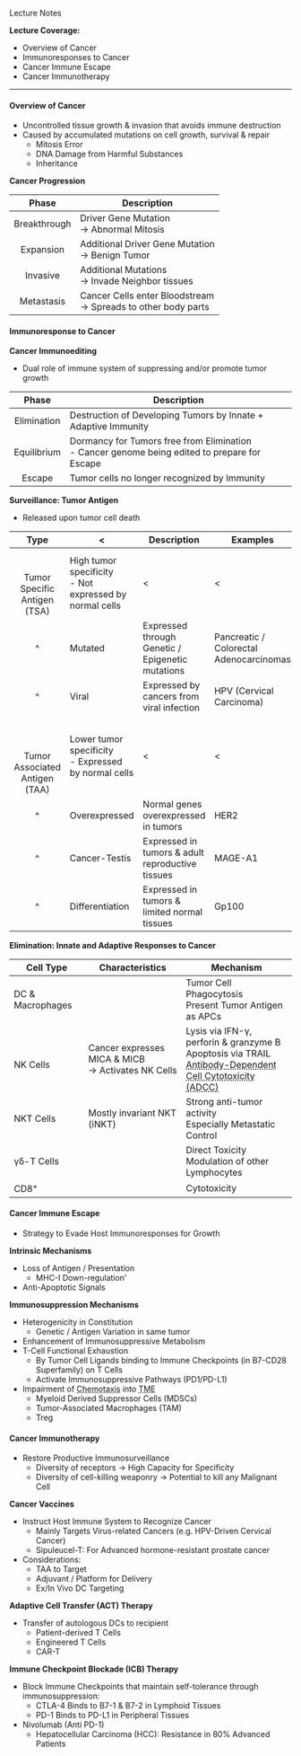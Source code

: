 Lecture Notes

**Lecture Coverage:**
- Overview of Cancer
- Immunoresponses to Cancer
- Cancer Immune Escape
- Cancer Immunotherapy

---
#### **Overview of Cancer**
- Uncontrolled tissue growth & invasion that avoids immune destruction
- Caused by accumulated mutations on cell growth, survival & repair
	- Mitosis Error
	- DNA Damage from Harmful Substances
	- Inheritance

**Cancer Progression**

|    Phase     | Description                                                     |
| :----------: | --------------------------------------------------------------- |
| Breakthrough | Driver Gene Mutation<br>→ Abnormal Mitosis                      |
|  Expansion   | Additional Driver Gene Mutation<br>→ Benign Tumor               |
|   Invasive   | Additional Mutations<br>→ Invade Neighbor tissues               |
|  Metastasis  | Cancer Cells enter Bloodstream<br>→ Spreads to other body parts |

#### **Immunoresponse to Cancer**
**Cancer Immunoediting**
- Dual role of immune system of suppressing and/or promote tumor growth

|    Phase    | Description                                                                                     |
| :---------: | ----------------------------------------------------------------------------------------------- |
| Elimination | Destruction of Developing Tumors by Innate + Adaptive Immunity                                  |
| Equilibrium | Dormancy for Tumors free from Elimination<br>- Cancer genome being edited to prepare for Escape |
|   Escape    | Tumor cells no longer recognized by Immunity                                                    |

**Surveillance: Tumor Antigen**
- Released upon tumor cell death

|                     Type                      | <                                                         | Description                                      | Examples                                |
| :-------------------------------------------: | --------------------------------------------------------- | ------------------------------------------------ | --------------------------------------- |
|    <br><br>Tumor Specific Antigen<br>(TSA)    | High tumor specificity<br>- Not expressed by normal cells | <                                                | <                                       |
|                       ^                       | Mutated                                                   | Expressed through Genetic / Epigenetic mutations | Pancreatic / Colorectal Adenocarcinomas |
|                       ^                       | Viral                                                     | Expressed by cancers from viral infection        | HPV (Cervical Carcinoma)                |
| <br><br><br>Tumor Associated Antigen<br>(TAA) | Lower tumor specificity<br>- Expressed by normal cells    | <                                                | <                                       |
|                       ^                       | Overexpressed                                             | Normal genes overexpressed in tumors             | HER2                                    |
|                       ^                       | Cancer-Testis                                             | Expressed in tumors & adult reproductive tissues | MAGE-A1                                 |
|                       ^                       | Differentiation                                           | Expressed in tumors & limited normal tissues     | Gp100                                   |


**Elimination: Innate and Adaptive Responses to Cancer**

| Cell Type        | Characteristics                                      | Mechanism                                                                                                                                                                                |
| ---------------- | ---------------------------------------------------- | ---------------------------------------------------------------------------------------------------------------------------------------------------------------------------------------- |
| DC & Macrophages |                                                      | Tumor Cell Phagocytosis<br>Present Tumor Antigen as APCs                                                                                                                                 |
| <br>NK Cells     | Cancer expresses MICA & MICB<br>→ Activates NK Cells | Lysis via IFN-γ, perforin & granzyme B<br>Apoptosis via TRAIL<br><abbr Title="Co-operation with Antibodies to eliminate cancer cells">Antibody-Dependent Cell Cytotoxicity (ADCC)</abbr> |
| NKT Cells        | Mostly invariant NKT (iNKT)                          | Strong anti-tumor activity<br>Especially Metastatic Control                                                                                                                              |
| γδ-T Cells       |                                                      | Direct Toxicity<br>Modulation of other Lymphocytes                                                                                                                                       |
| CD8<sup>+        |                                                      | Cytotoxicity                                                                                                                                                                             |


#### **Cancer Immune Escape**
- Strategy to Evade Host Immunoresponses for Growth

**Intrinsic Mechanisms**
- Loss of Antigen / Presentation
	- MHC-I Down-regulation'
- Anti-Apoptotic Signals

**Immunosuppression Mechanisms**
- Heterogenicity in Constitution
	- Genetic / Antigen Variation in same tumor
- Enhancement of Immunosuppressive Metabolism
- T-Cell Functional Exhaustion
	- By Tumor Cell Ligands binding to Immune Checkpoints (in B7-CD28 Superfamily) on T Cells
	- Activate Immunosuppressive Pathways (PD1/PD-L1)
- Impairment of <abbr Title="Trafficking of T Cells">Chemotaxis</abbr> into <abbr Title="Tumor Microenvironment">TME</abbr>
	- Myeloid Derived Suppressor Cells (MDSCs)
	- Tumor-Associated Macrophages (TAM)
	- Treg


#### **Cancer Immunotherapy**
- Restore Productive Immunosurveillance
	- Diversity of receptors → High Capacity for Specificity
	- Diversity of cell-killing weaponry → Potential to kill any Malignant Cell

**Cancer Vaccines**
- Instruct Host Immune System to Recognize Cancer
	- Mainly Targets Virus-related Cancers (e.g. HPV-Driven Cervical Cancer)
	- Sipuleucel-T: For Advanced hormone-resistant prostate cancer
- Considerations:
	- TAA to Target
	- Adjuvant / Platform for Delivery
	- Ex/In Vivo DC Targeting

**Adaptive Cell Transfer (ACT) Therapy**
- Transfer of autologous DCs to recipient
	- Patient-derived T Cells
	- Engineered T Cells
	- CAR-T

**Immune Checkpoint Blockade (ICB) Therapy**
- Block Immune Checkpoints that maintain self-tolerance through immunosuppression:
	- CTLA-4 Binds to B7-1 & B7-2 in Lymphoid Tissues
	- PD-1 Binds to PD-L1 in Peripheral Tissues
- Nivolumab (Anti PD-1)
	- Hepatocellular Carcinoma (HCC): Resistance in 80% Advanced Patients